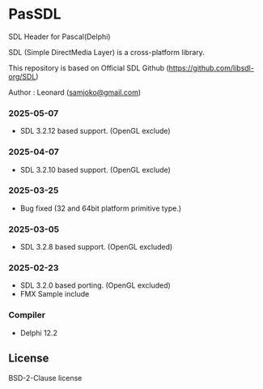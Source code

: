 # PasSDL

SDL Header for Pascal(Delphi)

SDL (Simple DirectMedia Layer) is a cross-platform library.

This repository is based on Official SDL Github (https://github.com/libsdl-org/SDL)

Author : Leonard (samjoko@gmail.com)

### 2025-05-07

- SDL 3.2.12 based support. (OpenGL exclude)

### 2025-04-07

- SDL 3.2.10 based support. (OpenGL exclude)

### 2025-03-25

- Bug fixed (32 and 64bit platform primitive type.)

### 2025-03-05 

- SDL 3.2.8 based support. (OpenGL excluded)

### 2025-02-23 

- SDL 3.2.0 based porting. (OpenGL excluded)
- FMX Sample include

### Compiler

- Delphi 12.2

## License

BSD-2-Clause license